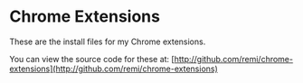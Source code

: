 Chrome Extensions
=================

These are the install files for my Chrome extensions.

You can view the source code for these at: [http://github.com/remi/chrome-extensions](http://github.com/remi/chrome-extensions)
